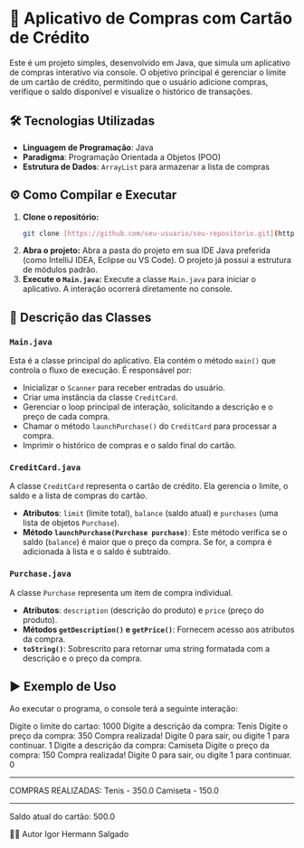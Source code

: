 # 📌 Aplicativo de Compras com Cartão de Crédito

Este é um projeto simples, desenvolvido em Java, que simula um aplicativo de compras interativo via console. O objetivo principal é gerenciar o limite de um cartão de crédito, permitindo que o usuário adicione compras, verifique o saldo disponível e visualize o histórico de transações.

## 🛠️ Tecnologias Utilizadas
* **Linguagem de Programação**: Java
* **Paradigma**: Programação Orientada a Objetos (POO)
* **Estrutura de Dados**: `ArrayList` para armazenar a lista de compras

## ⚙️ Como Compilar e Executar

1.  **Clone o repositório:**
    ```bash
    git clone [https://github.com/seu-usuario/seu-repositorio.git](https://github.com/seu-usuario/seu-repositorio.git)
    ```
2.  **Abra o projeto:**
    Abra a pasta do projeto em sua IDE Java preferida (como IntelliJ IDEA, Eclipse ou VS Code). O projeto já possui a estrutura de módulos padrão.
3.  **Execute o `Main.java`:**
    Execute a classe `Main.java` para iniciar o aplicativo. A interação ocorrerá diretamente no console.

## 🧾 Descrição das Classes

### `Main.java`
Esta é a classe principal do aplicativo. Ela contém o método `main()` que controla o fluxo de execução. É responsável por:
* Inicializar o `Scanner` para receber entradas do usuário.
* Criar uma instância da classe `CreditCard`.
* Gerenciar o loop principal de interação, solicitando a descrição e o preço de cada compra.
* Chamar o método `launchPurchase()` do `CreditCard` para processar a compra.
* Imprimir o histórico de compras e o saldo final do cartão.

### `CreditCard.java`
A classe `CreditCard` representa o cartão de crédito. Ela gerencia o limite, o saldo e a lista de compras do cartão.
* **Atributos**: `limit` (limite total), `balance` (saldo atual) e `purchases` (uma lista de objetos `Purchase`).
* **Método `launchPurchase(Purchase purchase)`**: Este método verifica se o saldo (`balance`) é maior que o preço da compra. Se for, a compra é adicionada à lista e o saldo é subtraído.

### `Purchase.java`
A classe `Purchase` representa um item de compra individual.
* **Atributos**: `description` (descrição do produto) e `price` (preço do produto).
* **Métodos `getDescription()` e `getPrice()`**: Fornecem acesso aos atributos da compra.
* **`toString()`**: Sobrescrito para retornar uma string formatada com a descrição e o preço da compra.

## ▶️ Exemplo de Uso

Ao executar o programa, o console terá a seguinte interação:

Digite o limite do cartao:
1000
Digite a descrição da compra:
Tenis
Digite o preço da compra:
350
Compra realizada\!
Digite 0 para sair, ou digite 1 para continuar.
1
Digite a descrição da compra:
Camiseta
Digite o preço da compra:
150
Compra realizada\!
Digite 0 para sair, ou digite 1 para continuar.
0

-----

COMPRAS REALIZADAS:
Tenis - 350.0
Camiseta - 150.0

-----

Saldo atual do cartão: 500.0


👨‍💻 Autor
Igor Hermann Salgado
